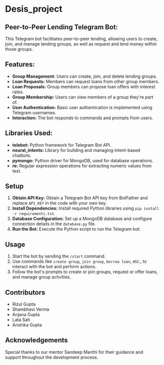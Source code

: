 # Desis_project

## Peer-to-Peer Lending Telegram Bot:

This Telegram bot facilitates peer-to-peer lending, allowing users to create, join, and manage lending groups, as well as request and lend money within those groups.

## Features:

- **Group Management:** Users can create, join, and delete lending groups.
- **Loan Requests:** Members can request loans from other group members.
- **Loan Proposals:** Group members can propose loan offers with interest rates.
- **Group Membership:** Users can view members of a group they're part of.
- **User Authentication:** Basic user authentication is implemented using Telegram usernames.
- **Interaction:** The bot responds to commands and prompts from users.

## Libraries Used:

- **telebot:** Python framework for Telegram Bot API.
- **neural_intents:** Library for building and managing intent-based chatbots.
- **pymongo:** Python driver for MongoDB, used for database operations.
- **re:** Regular expression operations for extracting numeric values from text.

## Setup

1. **Obtain API Key:** Obtain a Telegram Bot API key from BotFather and replace `API_KEY` in the code with your own key.
2. **Install Dependencies:** Install required Python libraries using `pip install -r requirements.txt`.
3. **Database Configuration:** Set up a MongoDB database and configure connection details in the `database.py` file.
4. **Run the Bot:** Execute the Python script to run the Telegram bot.

## Usage

1. Start the bot by sending the `/start` command.
2. Use commands like `create group`, `join group`, `borrow loan`, etc., to interact with the bot and perform actions.
3. Follow the bot's prompts to create or join groups, request or offer loans, and manage group activities.

## Contributors

- Rizul Gupta
- Shambhavi Verma
- Anjana Gupta
- Lata Sah
- Anshika Gupta

## Acknowledgements

Special thanks to our mentor Sandeep Manthi for their guidance and support throughout the development process.
